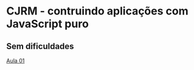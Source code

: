 
# CJRM - contruindo aplicações com JavaScript puro
## Sem dificuldades

[Aula 01](https://github.com/BrunoCesarAngst/CJRM/blob/main/aula01/Constantes%2C%20variáveis%20e%20comentários.md) 